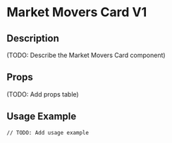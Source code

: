 # Market Movers Card V1

## Description

(TODO: Describe the Market Movers Card component)

## Props

(TODO: Add props table)

## Usage Example

```tsx
// TODO: Add usage example
``` 